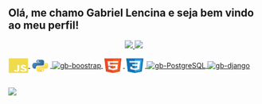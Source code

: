 ## Olá, me chamo Gabriel Lencina e seja bem vindo ao meu perfil!
<div align="center">
  <a href="https://github.com/gabriellencina">
  <img height="175em" src="https://github-readme-stats.vercel.app/api?username=gabriellencina&show_icons=true&theme=chartreuse-dark&include_all_commits=true&count_private=true"/>
  <img height="175em" src="https://github-readme-stats.vercel.app/api/top-langs/?username=gabriellencina&layout=compact&langs_count=7&theme=chartreuse-dark"/>
</div>

<div style="display: inline_block"><br>
  <img align="center" alt="gb-Js" height="30" width="40" src="https://raw.githubusercontent.com/devicons/devicon/master/icons/javascript/javascript-plain.svg">
  <img align="center" alt="gb-python" height="30" width="40" src="https://raw.githubusercontent.com/devicons/devicon/master/icons/python/python-original.svg">
  <img align="center" alt="gb-boostrap" height="30" width="40" src="https://cdn.jsdelivr.net/gh/devicons/devicon/icons/bootstrap/bootstrap-original.svg"/>
  <img align="center" alt="gb-HTML" height="30" width="40" src="https://raw.githubusercontent.com/devicons/devicon/master/icons/html5/html5-original.svg">
  <img align="center" alt="gb-CSS" height="30" width="40" src="https://raw.githubusercontent.com/devicons/devicon/master/icons/css3/css3-original.svg">
  <img align="center" alt="gb-PostgreSQL" height="30" width="40" src="https://cdn.jsdelivr.net/gh/devicons/devicon/icons/postgresql/postgresql-original.svg"/>
  <img align="center" alt="gb-django" height="30" width="40" src="https://cdn.jsdelivr.net/gh/devicons/devicon/icons/django/django-plain.svg"/>         
 </div>
  
  ##
 
<div> 
  <a href="https://www.linkedin.com/in/gabriel-lencina-7b82a3236/" target="_blank"><img src="https://img.shields.io/badge/LinkedIn-0077B5?style=for-the-badge&logo=linkedin&logoColor=white"></a>
</div>

